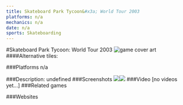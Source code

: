 ```yaml
---
title: Skateboard Park Tycoon&#x3a; World Tour 2003
platforms: n/a
mechanics: n/a
date: n/a
sports: Skateboarding
---
```

#Skateboard Park Tycoon: World Tour 2003
![game cover art](//images.igdb.com/igdb/image/upload/t_cover_big/co1h77.jpg "Logo Title Text 1")
####Alternative tiles:

###Platforms
n/a

###Description:
undefined
###Screenshots
<a target="_blank" href="//images.igdb.com/igdb/image/upload/t_cover_big/sc5j28.jpg"><img src="//images.igdb.com/igdb/image/upload/t_thumb/sc5j28.jpg"/></a><a target="_blank" href="//images.igdb.com/igdb/image/upload/t_cover_big/sc5j27.jpg"><img src="//images.igdb.com/igdb/image/upload/t_thumb/sc5j27.jpg"/></a>
###Video
[no videos yet...]
###Related games

###Websites

